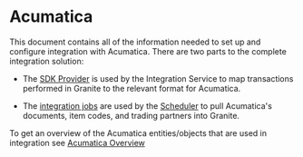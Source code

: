# Acumatica

This document contains all of the information needed to set up and configure integration with Acumatica.
There are two parts to the complete integration solution:

- The [SDK Provider](sdk-provider.md) is used by the Integration Service to map transactions performed in Granite to the relevant format for Acumatica.

- The [integration jobs](integration-jobs.md) are used by the [Scheduler](../../scheduler/manual.md) to pull Acumatica's documents, item codes, and trading partners into Granite.

To get an overview of the Acumatica entities/objects that are used in integration see [Acumatica Overview](acumatica-overview.md)

